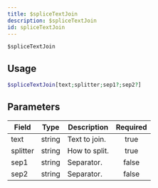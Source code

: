 ```yaml
---
title: $spliceTextJoin
description: $spliceTextJoin
id: spliceTextJoin
---
```


`$spliceTextJoin`

## Usage

```php
$spliceTextJoin[text;splitter;sep1?;sep2?]
```

## Parameters

| Field    | Type   | Description   | Required |
| -------- | ------ | ------------- | :------: |
| text     | string | Text to join. |   true   |
| splitter | string | How to split. |   true   |
| sep1     | string | Separator.    |  false   |
| sep2     | string | Separator.    |  false   |
